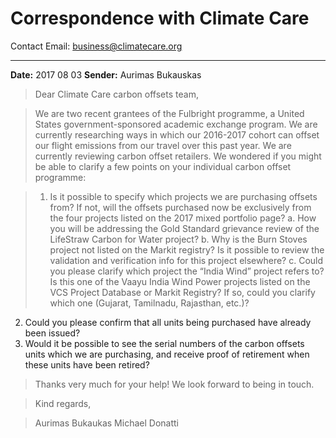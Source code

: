 # Correspondence with Climate Care

Contact Email: business@climatecare.org

---

**Date:** 2017 08 03
**Sender:** Aurimas Bukauskas

>Dear Climate Care carbon offsets team,

>We are two recent grantees of the Fulbright programme, a United States government-sponsored academic exchange program. We are currently researching ways in which our 2016-2017 cohort can offset our flight emissions from our travel over this past year. We are currently reviewing carbon offset retailers. We wondered if you might be able to clarify a few points on your individual carbon offset programme:

>1.	Is it possible to specify which projects we are purchasing offsets from? If not, will the offsets purchased now be exclusively from the four projects listed on the 2017 mixed portfolio page?
a.	How you will be addressing the Gold Standard grievance review of the LifeStraw Carbon for Water project? 
b.	Why is the Burn Stoves project not listed on the Markit registry? Is it possible to review the validation and verification info for this project elsewhere?
c.	Could you please clarify which project the “India Wind” project refers to? Is this one of the Vaayu India Wind Power projects listed on the VCS Project Database or Markit Registry? If so, could you clarify which one (Gujarat, Tamilnadu, Rajasthan, etc.)?
2.	Could you please confirm that all units being purchased have already been issued? 
3.	Would it be possible to see the serial numbers of the carbon offsets units which we are purchasing, and receive proof of retirement when these units have been retired?

>Thanks very much for your help! We look forward to being in touch.

>Kind regards,

>Aurimas Bukaukas 
Michael Donatti
